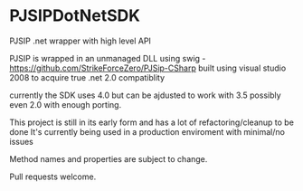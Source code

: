 # PJSIPDotNetSDK
PJSIP .net wrapper with high level API

PJSIP is wrapped in an unmanaged DLL using swig - https://github.com/StrikeForceZero/PJSip-CSharp
built using visual studio 2008 to acquire true .net 2.0 compatiblity

currently the SDK uses 4.0 but can be ajdusted to work with 3.5 possibly even 2.0 with enough porting.

This project is still in its early form and has a lot of refactoring/cleanup to be done
It's currently being used in a production enviroment with minimal/no issues

Method names and properties are subject to change.

Pull requests welcome.
